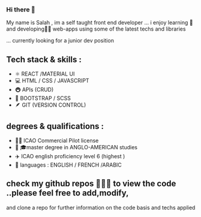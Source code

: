 ### Hi there 👋

My name is Salah , im a self taught front end developer ...
i enjoy learning 📖 and developing🧑‍🏭 web-apps using some of the latest
techs and libraries 

... currently looking for a junior dev position 

## Tech stack & skills : 
* ⚛️ REACT /MATERIAL UI
* 💻 HTML / CSS / JAVASCRIPT 
* 🚇 APIs (CRUD)
* 💫 BOOTSTRAP / SCSS 
* 🪶 GIT (VERSION CONTROL)

## degrees & qualifications :
* 👨‍✈️  ICAO Commercial Pilot license 
* 🧑‍ 🎓master degree in ANGLO-AMERICAN studies 
* ✈️  ICAO english proficiency level 6 (highest )
* 👅  languages : ENGLISH / FRENCH /ARABIC

## check my github repos 📃📃📃 to view the code ..please feel free to add,modify, 
and clone a repo for further information on the code basis and techs applied  


